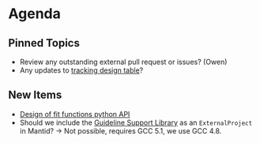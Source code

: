 Agenda
======

Pinned Topics
-------------
* Review any outstanding external pull request or issues? (Owen)
* Any updates to [tracking design table](https://github.com/mantidproject/documents/blob/master/Project-Management/TechnicalSteeringCommittee/reports/TSC-TrackingDesignProposals.md)?

New Items
---------
- [Design of fit functions python API](https://github.com/mantidproject/documents/pull/38)
- Should we include the [Guideline Support Library](https://github.com/Microsoft/GSL) as an `ExternalProject` in Mantid? -> Not possible, requires GCC 5.1, we use GCC 4.8.
